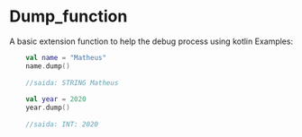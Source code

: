 # Dump_function
A basic extension function to help the debug process using kotlin
Examples:

```kotlin
    val name = "Matheus"
    name.dump()
    
    //saida: STRING Matheus
    
    val year = 2020
    year.dump()
    
    //saida: INT: 2020
    
```
